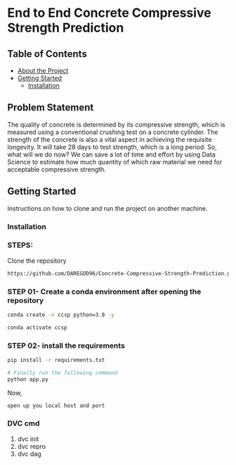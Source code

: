 # End to End Concrete Compressive Strength Prediction

## Table of Contents

- [About the Project](#about-the-project)
- [Getting Started](#getting-started)
  - [Installation](#installation)

## Problem Statement

The quality of concrete is determined by its compressive strength, which is measured
using a conventional crushing test on a concrete cylinder. The strength of the concrete
is also a vital aspect in achieving the requisite longevity. It will take 28 days to test
strength, which is a long period. So, what will we do now? We can save a lot of time and
effort by using Data Science to estimate how much quantity of which raw material we
need for acceptable compressive strength.


## Getting Started

Instructions on how to clone and run the project on another machine.

### Installation

### STEPS:

Clone the repository

```bash
https://github.com/DAREGOD96/Concrete-Compressive-Strength-Prediction.git
```
### STEP 01- Create a conda environment after opening the repository

```bash
conda create -n ccsp python=3.8 -y
```

```bash
conda activate ccsp
```


### STEP 02- install the requirements
```bash
pip install -r requirements.txt
```


```bash
# Finally run the following command
python app.py
```

Now,
```bash
open up you local host and port
```


### DVC cmd

1. dvc init
2. dvc repro
3. dvc dag

